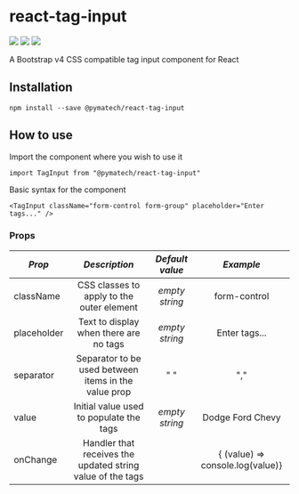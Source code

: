 # react-tag-input

![](https://img.shields.io/github/release/pymatech/react-tag-input.svg?style=plastic)
![](https://img.shields.io/npm/v/@pymatech/react-tag-input/latest.svg?style=plastic)
![](https://img.shields.io/github/license/pymatech/react-tag-input.svg?style=plastic)

A Bootstrap v4 CSS compatible tag input component for React

## Installation

`npm install --save @pymatech/react-tag-input`

## How to use

Import the component where you wish to use it

`import TagInput from "@pymatech/react-tag-input"`

Basic syntax for the component

`<TagInput className="form-control form-group" placeholder="Enter tags..." />`

### Props

| _Prop_      | _Description_                                              | _Default value_   | _Example_                        |
| ------      | :--------------------------------------------------------: | :---------------: | :------------------------------: |
| className   | CSS classes to apply to the outer element                  |  *empty string*   | form-control                     |
| placeholder | Text to display when there are no tags                     |  *empty string*   | Enter tags...                    |
| separator   | Separator to be used between items in the value prop       | " "               | ","                              |
| value       | Initial value used to populate the tags                    |  *empty string*   | Dodge Ford Chevy                 |
| onChange    | Handler that receives the updated string value of the tags |                   | { (value) => console.log(value)} |